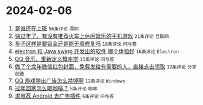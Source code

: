 # 2024-02-06

1. [是谁还在上班](https://www.v2ex.com/t/1014557) `56条评论` `深圳`
1. [快过年了，有没有推荐火车上休闲娱乐的手机游戏](https://www.v2ex.com/t/1014551) `21条评论` `互联网`
1. [车子这样是要钣金还是能无痕修复吗](https://www.v2ex.com/t/1014550) `18条评论` `问与答`
1. [electron 和 Java swing 开发出的软件 哪个体验好](https://www.v2ex.com/t/1014546) `16条评论` `Electron`
1. [QQ 音乐，重新定义概率学](https://www.v2ex.com/t/1014553) `15条评论` `问与答`
1. [做了个龙年微信红包封面，免费发给有需要的人，直接点击领取](https://www.v2ex.com/t/1014552) `12条评论` `分享创造`
1. [QQ 游戏弹出广告怎么禁掉啊](https://www.v2ex.com/t/1014545) `12条评论` `Windows`
1. [过年回家怎么喝咖啡？](https://www.v2ex.com/t/1014565) `8条评论` `咖啡`
1. [求推荐 Android 去广告插件](https://www.v2ex.com/t/1014543) `6条评论` `问与答`
